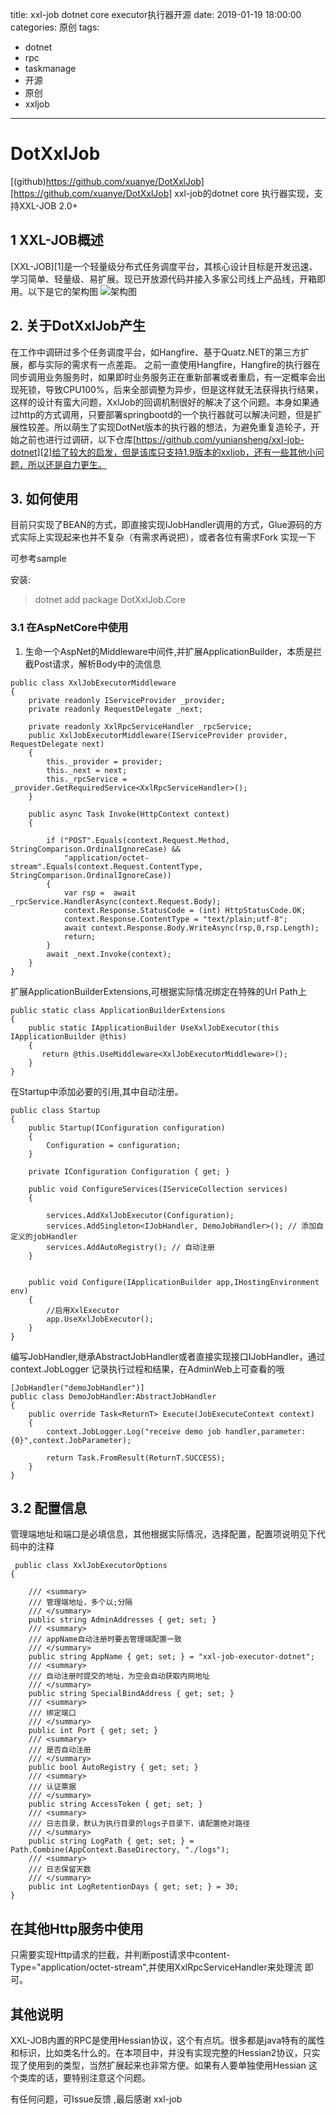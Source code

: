 title: xxl-job dotnet core executor执行器开源
date: 2019-01-19 18:00:00
categories: 原创
tags: 
  - dotnet
  - rpc
  - taskmanage
  - 开源
  - 原创
  - xxljob

---


# DotXxlJob
[(github)https://github.com/xuanye/DotXxlJob][https://github.com/xuanye/DotXxlJob]
xxl-job的dotnet core 执行器实现，支持XXL-JOB 2.0+

## 1 XXL-JOB概述
[XXL-JOB][1]是一个轻量级分布式任务调度平台，其核心设计目标是开发迅速、学习简单、轻量级、易扩展。现已开放源代码并接入多家公司线上产品线，开箱即用。以下是它的架构图
![架构图](https://raw.githubusercontent.com/xuxueli/xxl-job/master/doc/images/img_Qohm.png)



## 2. 关于DotXxlJob产生
在工作中调研过多个任务调度平台，如Hangfire、基于Quatz.NET的第三方扩展，都与实际的需求有一点差距。 之前一直使用Hangfire，Hangfire的执行器在同步调用业务服务时，如果即时业务服务正在重新部署或者重启，有一定概率会出现死锁，导致CPU100%，后来全部调整为异步，但是这样就无法获得执行结果，这样的设计有蛮大问题，XxlJob的回调机制很好的解决了这个问题。本身如果通过http的方式调用，只要部署springbootd的一个执行器就可以解决问题，但是扩展性较差。所以萌生了实现DotNet版本的执行器的想法，为避免重复造轮子，开始之前也进行过调研，以下仓库[https://github.com/yuniansheng/xxl-job-dotnet][2]给了较大的启发，但是该库只支持1.9版本的xxljob，还有一些其他小问题，所以还是自力更生。

## 3. 如何使用

目前只实现了BEAN的方式，即直接实现IJobHandler调用的方式，Glue源码的方式实际上实现起来也并不复杂（有需求再说把），或者各位有需求Fork 实现一下

可参考sample

安装:

> dotnet add package DotXxlJob.Core 

### 3.1 在AspNetCore中使用

1. 生命一个AspNet的Middleware中间件,并扩展ApplicationBuilder，本质是拦截Post请求，解析Body中的流信息

```
public class XxlJobExecutorMiddleware
{
    private readonly IServiceProvider _provider;
    private readonly RequestDelegate _next;

    private readonly XxlRpcServiceHandler _rpcService;
    public XxlJobExecutorMiddleware(IServiceProvider provider, RequestDelegate next)
    {
        this._provider = provider;
        this._next = next;
        this._rpcService = _provider.GetRequiredService<XxlRpcServiceHandler>();
    }

    public async Task Invoke(HttpContext context)
    {

        if ("POST".Equals(context.Request.Method, StringComparison.OrdinalIgnoreCase) && 
            "application/octet-stream".Equals(context.Request.ContentType, StringComparison.OrdinalIgnoreCase))
        {
            var rsp =  await _rpcService.HandlerAsync(context.Request.Body);
            context.Response.StatusCode = (int) HttpStatusCode.OK;
            context.Response.ContentType = "text/plain;utf-8";
            await context.Response.Body.WriteAsync(rsp,0,rsp.Length);
            return;
        }
        await _next.Invoke(context);
    }
}
```

扩展ApplicationBuilderExtensions,可根据实际情况绑定在特殊的Url Path上

```
public static class ApplicationBuilderExtensions
{
    public static IApplicationBuilder UseXxlJobExecutor(this IApplicationBuilder @this)
    {
       return @this.UseMiddleware<XxlJobExecutorMiddleware>();
    }
}
```

在Startup中添加必要的引用,其中自动注册。

```
public class Startup
{
    public Startup(IConfiguration configuration)
    {
        Configuration = configuration;
    }

    private IConfiguration Configuration { get; }
    
    public void ConfigureServices(IServiceCollection services)
    {
      
        services.AddXxlJobExecutor(Configuration);
        services.AddSingleton<IJobHandler, DemoJobHandler>(); // 添加自定义的jobHandler
        services.AddAutoRegistry(); // 自动注册
    }


    public void Configure(IApplicationBuilder app,IHostingEnvironment env)
    {
        //启用XxlExecutor
        app.UseXxlJobExecutor();
    }
}
```

编写JobHandler,继承AbstractJobHandler或者直接实现接口IJobHandler，通过context.JobLogger 记录执行过程和结果，在AdminWeb上可查看的哦
```
[JobHandler("demoJobHandler")]
public class DemoJobHandler:AbstractJobHandler
{
    public override Task<ReturnT> Execute(JobExecuteContext context)
    {
        context.JobLogger.Log("receive demo job handler,parameter:{0}",context.JobParameter);

        return Task.FromResult(ReturnT.SUCCESS);
    }
}
```

## 3.2 配置信息
管理端地址和端口是必填信息，其他根据实际情况，选择配置，配置项说明见下代码中的注释

```
 public class XxlJobExecutorOptions
{
   
    /// <summary>
    /// 管理端地址，多个以;分隔
    /// </summary>
    public string AdminAddresses { get; set; }
    /// <summary>
    /// appName自动注册时要去管理端配置一致
    /// </summary>
    public string AppName { get; set; } = "xxl-job-executor-dotnet";
    /// <summary>
    /// 自动注册时提交的地址，为空会自动获取内网地址
    /// </summary>
    public string SpecialBindAddress { get; set; }
    /// <summary>
    /// 绑定端口
    /// </summary>
    public int Port { get; set; }
    /// <summary>
    /// 是否自动注册
    /// </summary>
    public bool AutoRegistry { get; set; }
    /// <summary>
    /// 认证票据
    /// </summary>
    public string AccessToken { get; set; }
    /// <summary>
    /// 日志目录，默认为执行目录的logs子目录下，请配置绝对路径
    /// </summary>
    public string LogPath { get; set; } = Path.Combine(AppContext.BaseDirectory, "./logs");
    /// <summary>
    /// 日志保留天数
    /// </summary>
    public int LogRetentionDays { get; set; } = 30;
}
```
## 在其他Http服务中使用

只需要实现Http请求的拦截，并判断post请求中content-Type="application/octet-stream",并使用XxlRpcServiceHandler来处理流 即可。

## 其他说明
XXL-JOB内置的RPC是使用Hessian协议，这个有点坑。很多都是java特有的属性和标识，比如类名什么的。在本项目中，并没有实现完整的Hessian2协议，只实现了使用到的类型，当然扩展起来也非常方便。如果有人要单独使用Hessian 这个类库的话，要特别注意这个问题。

有任何问题，可Issue反馈 ,最后感谢 xxl-job
